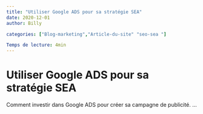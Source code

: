 ```yaml
---
title: "Utiliser Google ADS pour sa stratégie SEA"
date: 2020-12-01
author: Billy

categories: ["Blog-marketing","Article-du-site" "seo-sea "]

Temps de lecture: 4min
---
```


# Utiliser Google ADS pour sa stratégie SEA

Comment investir dans Google ADS pour créer sa campagne de publicité. 
...

